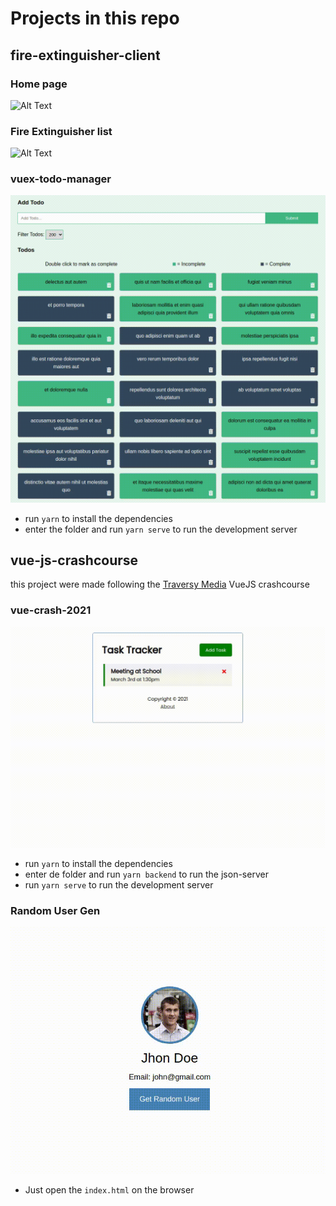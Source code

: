 # Projects in this repo

## fire-extinguisher-client
### Home page
![Alt Text](/fire-extinguisher-client/screenshots/hero.png)
### Fire Extinguisher list
![Alt Text](/fire-extinguisher-client/screenshots/fire-extingueshers-list.png)


### vuex-todo-manager
![Alt Text](/gifs/vuex-todo.gif)
  - run `yarn` to install the dependencies
  - enter the folder and run `yarn serve` to run the development server

## vue-js-crashcourse

this project were made following the [Traversy Media](https://www.youtube.com/watch?v=qZXt1Aom3Cs&ab_channel=TraversyMedia) VueJS crashcourse


### vue-crash-2021
  ![Alt Text](/gifs/simple-todo.gif)
  - run `yarn` to install the dependencies
  - enter de folder and run `yarn backend` to run the json-server 
  - run `yarn serve` to run the development server

### Random User Gen
  ![Alt Text](/gifs/random-user.gif)
  - Just open the `index.html` on the browser
  